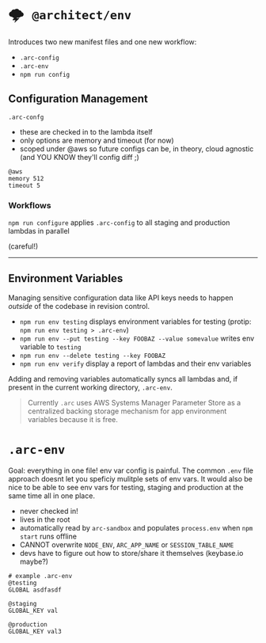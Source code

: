 # <kbd>:cloud_with_lightning: `@architect/env`</kbd>

Introduces two new manifest files and one new workflow:

- `.arc-config`
- `.arc-env`
- `npm run config`

## Configuration Management

`.arc-confg`

- these are checked in to the lambda itself
- only options are memory and timeout (for now)
- scoped under @aws so future configs can be, in theory, cloud agnostic (and YOU KNOW they'll config diff ;)

```arc
@aws
memory 512
timeout 5
```
### Workflows

`npm run configure` applies `.arc-config` to all staging and production lambdas in parallel 

(careful!)


---

## Environment Variables

Managing sensitive configuration data like API keys needs to happen _outside_ of the codebase in revision control. 

- `npm run env testing` displays environment variables for testing (protip: `npm run env testing > .arc-env`)
- `npm run env --put testing --key FOOBAZ --value somevalue` writes env variable to `testing`
- `npm run env --delete testing --key FOOBAZ` 
- `npm run env verify` display a report of lambdas and their env variables

Adding and removing variables automatically syncs all lambdas and, if present in the current working directory, `.arc-env`.

> Currently `.arc` uses AWS Systems Manager Parameter Store as a centralized backing storage mechanism for app environment variables because it is free. 

# `.arc-env`

Goal: everything in one file! env var config is painful. The common `.env` file approach doesnt let you speficiy mulitple sets of env vars. It would also be nice to be able to see env vars for testing, staging and production at the same time all in one place.

- never checked in!
- lives in the root
- automatically read by `arc-sandbox` and populates `process.env` when `npm start` runs offline
- CANNOT overwrite `NODE_ENV`, `ARC_APP_NAME` or `SESSION_TABLE_NAME`
- devs have to figure out how to store/share it themselves (keybase.io maybe?)

```arc
# example .arc-env
@testing 
GLOBAL asdfasdf

@staging
GLOBAL_KEY val

@production
GLOBAL_KEY val3
```

